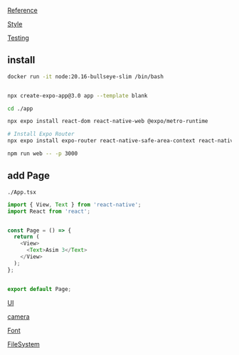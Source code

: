 [Reference](https://docs.expo.dev/versions/latest/)

[Style](https://reactnative.dev/docs/style)

[Testing](https://reactnative.dev/docs/testing-overview)


## install
```bash
docker run -it node:20.16-bullseye-slim /bin/bash


npx create-expo-app@3.0 app --template blank

cd ./app

npx expo install react-dom react-native-web @expo/metro-runtime

# Install Expo Router
npx expo install expo-router react-native-safe-area-context react-native-screens expo-linking expo-constants expo-status-bar

npm run web -- -p 3000
```


## add Page
`./App.tsx`
```ts
import { View, Text } from 'react-native';
import React from 'react';


const Page = () => {
  return (
    <View>
      <Text>Asim 3</Text>
    </View>
  );
};


export default Page;
```


[UI](https://docs.expo.dev/develop/user-interface/splash-screen-and-app-icon/)

[camera](https://docs.expo.dev/versions/latest/sdk/camera/)

[Font](https://docs.expo.dev/versions/latest/sdk/font/)

[FileSystem](https://docs.expo.dev/versions/latest/sdk/filesystem/)
